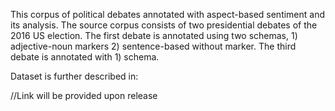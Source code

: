 This corpus of political debates annotated with aspect-based sentiment and its analysis.
The source corpus consists of two presidential debates of the 2016 US election.
The first debate is annotated using two schemas,  1) adjective-noun markers 2) sentence-based without marker.
The third debate is annotated with 1) schema.

Dataset is further described in:

//Link will be provided upon release